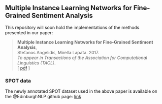 ## Multiple Instance Learning Networks for Fine-Grained Sentiment Analysis

This repository will soon hold the implementations of the methods presented in our paper:

> **Multiple Instance Learning Networks for Fine-Grained Sentiment Analysis**,<br/>
> Stefanos Angelidis, Mirella Lapata. 2017. <br/>
> _To appear in Transactions of the Association for Computational Linguistics (TACL)_.<br/>
> [ [pdf](http://homepages.inf.ed.ac.uk/s1258635/milnet-sentiment.pdf) ]

### SPOT data

The newly annotated SPOT dataset used in the above paper is available on the 
@EdinburghNLP github page: [link](https://github.com/EdinburghNLP/spot-data)
